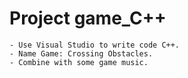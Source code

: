 # Project game_C++

    - Use Visual Studio to write code C++.
    - Name Game: Crossing Obstacles.
    - Combine with some game music.